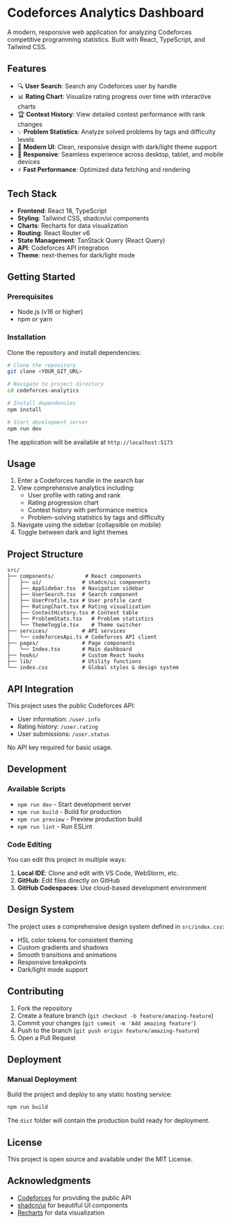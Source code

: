 # Codeforces Analytics Dashboard

A modern, responsive web application for analyzing Codeforces competitive programming statistics. Built with React, TypeScript, and Tailwind CSS.

## Features

- 🔍 **User Search**: Search any Codeforces user by handle
- 📊 **Rating Chart**: Visualize rating progress over time with interactive charts
- 🏆 **Contest History**: View detailed contest performance with rank changes
- 💡 **Problem Statistics**: Analyze solved problems by tags and difficulty levels
- 🎨 **Modern UI**: Clean, responsive design with dark/light theme support
- 📱 **Responsive**: Seamless experience across desktop, tablet, and mobile devices
- ⚡ **Fast Performance**: Optimized data fetching and rendering

## Tech Stack

- **Frontend**: React 18, TypeScript
- **Styling**: Tailwind CSS, shadcn/ui components
- **Charts**: Recharts for data visualization
- **Routing**: React Router v6
- **State Management**: TanStack Query (React Query)
- **API**: Codeforces API integration
- **Theme**: next-themes for dark/light mode

## Getting Started

### Prerequisites

- Node.js (v16 or higher)
- npm or yarn

### Installation

Clone the repository and install dependencies:

```bash
# Clone the repository
git clone <YOUR_GIT_URL>

# Navigate to project directory
cd codeforces-analytics

# Install dependencies
npm install

# Start development server
npm run dev
```

The application will be available at `http://localhost:5173`

## Usage

1. Enter a Codeforces handle in the search bar
2. View comprehensive analytics including:
   - User profile with rating and rank
   - Rating progression chart
   - Contest history with performance metrics
   - Problem-solving statistics by tags and difficulty
3. Navigate using the sidebar (collapsible on mobile)
4. Toggle between dark and light themes

## Project Structure

```
src/
├── components/          # React components
│   ├── ui/             # shadcn/ui components
│   ├── AppSidebar.tsx  # Navigation sidebar
│   ├── UserSearch.tsx  # Search component
│   ├── UserProfile.tsx # User profile card
│   ├── RatingChart.tsx # Rating visualization
│   ├── ContestHistory.tsx # Contest table
│   ├── ProblemStats.tsx   # Problem statistics
│   └── ThemeToggle.tsx    # Theme switcher
├── services/           # API services
│   └── codeforcesApi.ts # Codeforces API client
├── pages/              # Page components
│   └── Index.tsx       # Main dashboard
├── hooks/              # Custom React hooks
├── lib/                # Utility functions
└── index.css           # Global styles & design system
```

## API Integration

This project uses the public Codeforces API:
- User information: `/user.info`
- Rating history: `/user.rating`
- User submissions: `/user.status`

No API key required for basic usage.

## Development

### Available Scripts

- `npm run dev` - Start development server
- `npm run build` - Build for production
- `npm run preview` - Preview production build
- `npm run lint` - Run ESLint

### Code Editing

You can edit this project in multiple ways:

1. **Local IDE**: Clone and edit with VS Code, WebStorm, etc.
2. **GitHub**: Edit files directly on GitHub
3. **GitHub Codespaces**: Use cloud-based development environment

## Design System

The project uses a comprehensive design system defined in `src/index.css`:
- HSL color tokens for consistent theming
- Custom gradients and shadows
- Smooth transitions and animations
- Responsive breakpoints
- Dark/light mode support

## Contributing

1. Fork the repository
2. Create a feature branch (`git checkout -b feature/amazing-feature`)
3. Commit your changes (`git commit -m 'Add amazing feature'`)
4. Push to the branch (`git push origin feature/amazing-feature`)
5. Open a Pull Request

## Deployment

### Manual Deployment

Build the project and deploy to any static hosting service:

```bash
npm run build
```

The `dist` folder will contain the production build ready for deployment.

## License

This project is open source and available under the MIT License.

## Acknowledgments

- [Codeforces](https://codeforces.com/) for providing the public API
- [shadcn/ui](https://ui.shadcn.com/) for beautiful UI components
- [Recharts](https://recharts.org/) for data visualization
